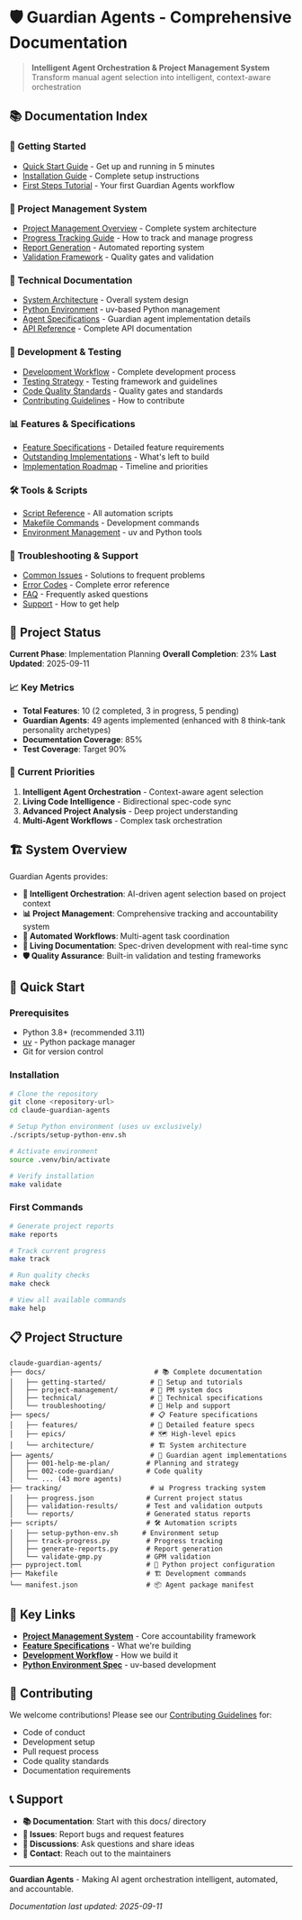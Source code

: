 # 🛡️ Guardian Agents - Comprehensive Documentation

> **Intelligent Agent Orchestration & Project Management System**
> Transform manual agent selection into intelligent, context-aware orchestration

## 📚 Documentation Index

### **🚀 Getting Started**
- [Quick Start Guide](getting-started/quick-start.md) - Get up and running in 5 minutes
- [Installation Guide](getting-started/installation.md) - Complete setup instructions
- [First Steps Tutorial](getting-started/first-steps.md) - Your first Guardian Agents workflow

### **💼 Project Management System**
- [Project Management Overview](PROJECT-MANAGEMENT-SYSTEM.md) - Complete system architecture
- [Progress Tracking Guide](project-management/progress-tracking.md) - How to track and manage progress
- [Report Generation](project-management/report-generation.md) - Automated reporting system
- [Validation Framework](project-management/validation.md) - Quality gates and validation

### **🔧 Technical Documentation**
- [System Architecture](technical/system-architecture.md) - Overall system design
- [Python Environment](technical/python-environment-spec.md) - uv-based Python management
- [Agent Specifications](technical/agent-specs.md) - Guardian agent implementation details
- [API Reference](technical/api-reference.md) - Complete API documentation

### **🧪 Development & Testing**
- [Development Workflow](workflows/development-workflow.md) - Complete development process
- [Testing Strategy](development/testing-strategy.md) - Testing framework and guidelines
- [Code Quality Standards](development/code-quality.md) - Quality gates and standards
- [Contributing Guidelines](development/contributing.md) - How to contribute

### **📊 Features & Specifications**
- [Feature Specifications](../specs/features/) - Detailed feature requirements
- [Outstanding Implementations](project-management/outstanding-implementations.md) - What's left to build
- [Implementation Roadmap](IMPLEMENTATION-ROADMAP.md) - Timeline and priorities

### **🛠️ Tools & Scripts**
- [Script Reference](tools/script-reference.md) - All automation scripts
- [Makefile Commands](tools/makefile-commands.md) - Development commands
- [Environment Management](tools/environment-management.md) - uv and Python tools

### **🚨 Troubleshooting & Support**
- [Common Issues](troubleshooting/common-issues.md) - Solutions to frequent problems
- [Error Codes](troubleshooting/error-codes.md) - Complete error reference
- [FAQ](troubleshooting/faq.md) - Frequently asked questions
- [Support](support.md) - How to get help

## 🎯 Project Status

**Current Phase**: Implementation Planning
**Overall Completion**: 23%
**Last Updated**: 2025-09-11

### **📈 Key Metrics**
- **Total Features**: 10 (2 completed, 3 in progress, 5 pending)
- **Guardian Agents**: 49 agents implemented (enhanced with 8 think-tank personality archetypes)
- **Documentation Coverage**: 85%
- **Test Coverage**: Target 90%

### **🚨 Current Priorities**
1. **Intelligent Agent Orchestration** - Context-aware agent selection
2. **Living Code Intelligence** - Bidirectional spec-code sync
3. **Advanced Project Analysis** - Deep project understanding
4. **Multi-Agent Workflows** - Complex task orchestration

## 🏗️ System Overview

Guardian Agents provides:

- **🧠 Intelligent Orchestration**: AI-driven agent selection based on project context
- **📊 Project Management**: Comprehensive tracking and accountability system
- **🔄 Automated Workflows**: Multi-agent task coordination
- **📝 Living Documentation**: Spec-driven development with real-time sync
- **🛡️ Quality Assurance**: Built-in validation and testing frameworks

## 🚀 Quick Start

### **Prerequisites**
- Python 3.8+ (recommended 3.11)
- [uv](https://docs.astral.sh/uv/) - Python package manager
- Git for version control

### **Installation**
```bash
# Clone the repository
git clone <repository-url>
cd claude-guardian-agents

# Setup Python environment (uses uv exclusively)
./scripts/setup-python-env.sh

# Activate environment
source .venv/bin/activate

# Verify installation
make validate
```

### **First Commands**
```bash
# Generate project reports
make reports

# Track current progress
make track

# Run quality checks
make check

# View all available commands
make help
```

## 📋 Project Structure

```
claude-guardian-agents/
├── docs/                           # 📚 Complete documentation
│   ├── getting-started/           # 🚀 Setup and tutorials
│   ├── project-management/        # 💼 PM system docs
│   ├── technical/                 # 🔧 Technical specifications
│   └── troubleshooting/           # 🚨 Help and support
├── specs/                         # 📋 Feature specifications
│   ├── features/                  # 🎯 Detailed feature specs
│   ├── epics/                     # 🗺️ High-level epics
│   └── architecture/              # 🏗️ System architecture
├── agents/                        # 🤖 Guardian agent implementations
│   ├── 001-help-me-plan/         # Planning and strategy
│   ├── 002-code-guardian/        # Code quality
│   └── ... (43 more agents)
├── tracking/                      # 📊 Progress tracking system
│   ├── progress.json             # Current project status
│   ├── validation-results/       # Test and validation outputs
│   └── reports/                  # Generated status reports
├── scripts/                      # 🛠️ Automation scripts
│   ├── setup-python-env.sh      # Environment setup
│   ├── track-progress.py         # Progress tracking
│   ├── generate-reports.py       # Report generation
│   └── validate-gmp.py           # GPM validation
├── pyproject.toml                # 🐍 Python project configuration
├── Makefile                      # 🏗️ Development commands
└── manifest.json                 # 📦 Agent package manifest
```

## 🔗 Key Links

- **[Project Management System](PROJECT-MANAGEMENT-SYSTEM.md)** - Core accountability framework
- **[Feature Specifications](../specs/features/)** - What we're building
- **[Development Workflow](workflows/development-workflow.md)** - How we build it
- **[Python Environment Spec](technical/python-environment-spec.md)** - uv-based development

## 🤝 Contributing

We welcome contributions! Please see our [Contributing Guidelines](development/contributing.md) for:

- Code of conduct
- Development setup
- Pull request process
- Code quality standards
- Documentation requirements

## 📞 Support

- **📚 Documentation**: Start with this docs/ directory
- **🐛 Issues**: Report bugs and request features
- **💬 Discussions**: Ask questions and share ideas
- **📧 Contact**: Reach out to the maintainers

---

**Guardian Agents** - Making AI agent orchestration intelligent, automated, and accountable.

*Documentation last updated: 2025-09-11*
